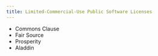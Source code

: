 ```yaml
---
title: Limited-Commercial-Use Public Software Licenses
---
```

- Commons Clause
- Fair Source
- Prosperity
- Aladdin
